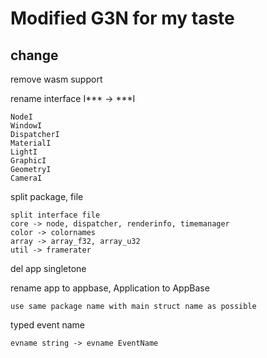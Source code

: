 # Modified G3N for my taste

## change

remove wasm support 

rename interface I*** -> ***I 

    NodeI
    WindowI
    DispatcherI
    MaterialI
    LightI
    GraphicI
    GeometryI
    CameraI


split package, file 

    split interface file 
    core -> node, dispatcher, renderinfo, timemanager
    color -> colornames
    array -> array_f32, array_u32
    util -> framerater

del app singletone 

rename app to appbase, Application to AppBase

    use same package name with main struct name as possible 

typed event name 

    evname string -> evname EventName
